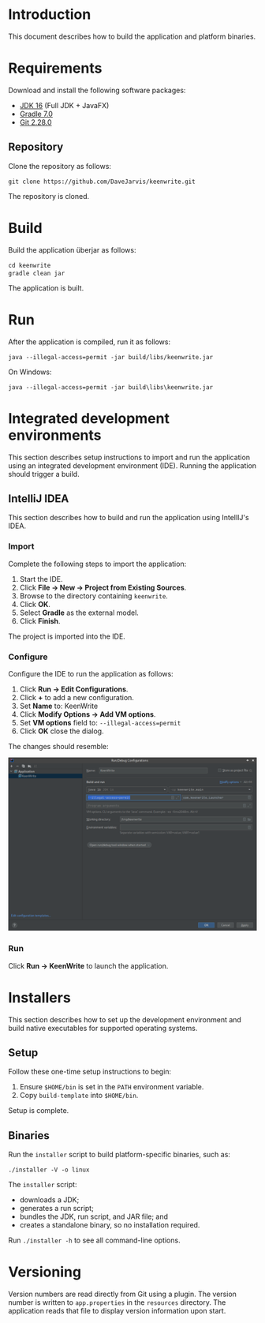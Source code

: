 # Introduction

This document describes how to build the application and platform binaries.

# Requirements

Download and install the following software packages:

* [JDK 16](https://bell-sw.com/pages/downloads/?version=java-16) (Full JDK + JavaFX)
* [Gradle 7.0](https://services.gradle.org/distributions)
* [Git 2.28.0](https://git-scm.com/downloads)

## Repository

Clone the repository as follows:

    git clone https://github.com/DaveJarvis/keenwrite.git

The repository is cloned.

# Build

Build the application überjar as follows:

    cd keenwrite
    gradle clean jar

The application is built.

# Run

After the application is compiled, run it as follows:

    java --illegal-access=permit -jar build/libs/keenwrite.jar

On Windows:

    java --illegal-access=permit -jar build\libs\keenwrite.jar

# Integrated development environments

This section describes setup instructions to import and run the application using an integrated development environment (IDE). Running the application should trigger a build.

## IntelliJ IDEA

This section describes how to build and run the application using IntellIJ's IDEA.

### Import

Complete the following steps to import the application:

1. Start the IDE.
1. Click **File → New → Project from Existing Sources**.
1. Browse to the directory containing `keenwrite`.
1. Click **OK**.
1. Select **Gradle** as the external model.
1. Click **Finish**.

The project is imported into the IDE.

### Configure

Configure the IDE to run the application as follows:

1. Click **Run → Edit Configurations**.
1. Click **+** to add a new configuration.
1. Set **Name** to: KeenWrite
1. Click **Modify Options → Add VM options**.
1. Set **VM options** field to: `--illegal-access=permit`
1. Click **OK** close the dialog.

The changes should resemble:

![Run Configuration](docs/images/app-ide.png)

### Run

Click **Run → KeenWrite** to launch the application.

# Installers

This section describes how to set up the development environment and build native executables for supported operating systems.

## Setup

Follow these one-time setup instructions to begin:

1. Ensure `$HOME/bin` is set in the `PATH` environment variable.
1. Copy `build-template` into `$HOME/bin`.

Setup is complete.

## Binaries

Run the `installer` script to build platform-specific binaries, such as:

    ./installer -V -o linux

The `installer` script:

* downloads a JDK;
* generates a run script;
* bundles the JDK, run script, and JAR file; and
* creates a standalone binary, so no installation required.

Run `./installer -h` to see all command-line options.

# Versioning

Version numbers are read directly from Git using a plugin. The version number is written to `app.properties` in the `resources` directory. The application reads that file to display version information upon start.

